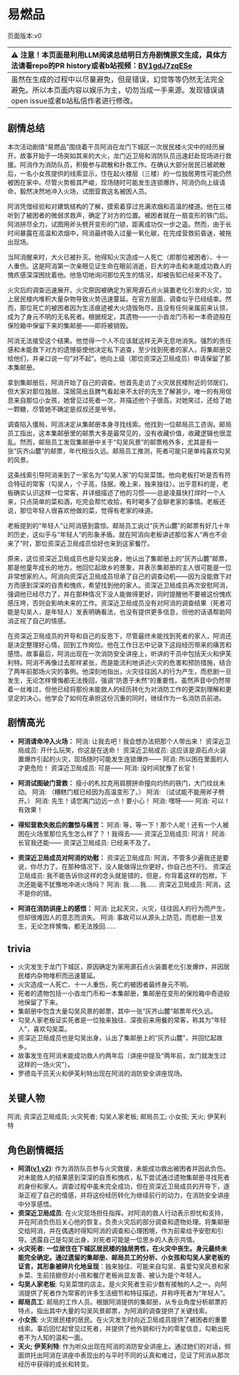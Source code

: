 # 易燃品
页面版本:v0
 

| :warning: 注意！本页面是利用LLM阅读总结明日方舟剧情原文生成，具体方法请看repo的PR history或者b站视频：[BV1gdJ7zqESe](https://www.bilibili.com/video/BV1gdJ7zqESe/)         |
|:----------------------------|
| 虽然在生成的过程中以尽量避免，但是错误，幻觉等等仍然无法完全避免。所以本页面内容以娱乐为主，切勿当成一手来源。发现错误请open issue或者b站私信作者进行修改。|



## 剧情总结
本次活动剧情“易燃品”围绕着干员阿消在龙门下城区一次居民楼火灾中的经历展开。故事开始于一场突如其来的大火，龙门近卫局和消防队员迅速赶赴现场进行救援。阿消作为消防队员，积极参与疏散和扑救工作。在确认大部分居民已被疏散后，一名小女孩提供的线索显示，住在起火楼层（三楼）的一位独居男性可能仍然被困在家中。尽管火势极其严峻，现场随时可能发生连锁爆炸，阿消仍向上级请命，毅然决然地冲入火场，试图营救这名被困人员。

阿消凭借经验和对建筑结构的了解，摸索着穿过充满浓烟和高温的楼道。他在三楼听到了被困者的微弱求救声，确定了对方的位置。被困者就在一扇变形的铁门后。阿消拼尽全力，试图用斧头劈开变形的门锁，距离成功仅一步之遥。然而，由于长时间暴露在高温和浓烟中，阿消最终吸入过量一氧化碳，在完成营救前昏迷，被拖出现场。

当阿消醒来时，大火已被扑灭。他得知火灾造成一人死亡（即那位被困者）、十一人重伤。这是阿消第一次亲眼见证生命在眼前消逝，巨大的冲击和未能成功救人的愧疚感深深困扰着他。他急切地询问那位先生的情况，却被告知已经来不及了。

火灾后的调查迅速展开。火灾原因被确定为家用源石点火装置老化引发的火灾，加上居民楼内堆积大量杂物导致火势迅速蔓延。在官方层面，调查似乎已经结束。然而，那位死亡的被困者因为生活痕迹被大火烧毁殆尽，且没有任何亲属前来认领，成为了身元不明的无名死者。根据规定，其遗物——一小沓龙门币和一本奇迹般在保险箱中保留下来的集邮册——即将被销毁。

阿消无法接受这个结果。他觉得一个人不应该就这样无声无息地消失。强烈的责任感和未能救下对方的遗憾驱使他决定私下追查，至少找到死者的家人，将集邮册交给他们，并亲口说一句“对不起”。他向上级（那位资深近卫局成员）申请保留了那本集邮册。

拿到集邮册后，阿消开始了自己的调查。他首先走访了火灾居民楼附近的邻居们，但大家对那位独居、深居简出且脾气看起来不太好的先生了解甚少。唯一的有用信息来自那位小女孩，她曾见过死者一次，并描述他个子很高，对她笑过，还给了她一颗糖，尽管她不确定是叔叔还是爷爷。

调查陷入僵局，阿消决定从集邮册本身寻找线索。他找到一位邮局员工咨询。邮局员工指出，这本集邮册里的邮票大多是最常见的，没有收藏价值，收藏逻辑也很混乱。然而，邮局员工发现集邮册中关于“勾吴风景”的邮票格外多，尤其是有一张“灰齐山麓”的邮票，年代相当久远。邮局员工推测，死者可能只是单纯喜欢勾吴的风景。

这条线索引导阿消来到了一家名为“勾吴人家”的勾吴菜馆。他向老板打听是否有符合特征的常客（勾吴人，个子高，拮据，晚上来，独来独往）。出乎意料的是，老板确实认识这样一位常客，并详细描述了他的习惯——总是凌晨快打烊时一个人来，只点简单的菜和酒，吃完会帮忙收拾，有时喝多了会聊老家的事情。老板还说，那位年轻人很喜欢他做的菜，觉得有老家的味道。

老板提到的“年轻人”让阿消感到震惊。邮局员工说过“灰齐山麓”的邮票有好几十年的历史，这似乎与“年轻人”的形象矛盾。就在阿消向老板讲述那位客人“再也不会来了”时，那位资深近卫局成员恰好也来到这家餐厅。

原来，这位资深近卫局成员也是勾吴出身，他认出了集邮册上的“灰齐山麓”邮票，那是他童年成长的地方。他回忆起故乡的景象，并表示集邮册的主人很可能是一位非常想家的人。阿消向资深近卫局成员坦承了自己的调查动机——因为没能救下对方而感到深深的自责和愧疚，希望找到他的家人。资深近卫局成员再次安慰阿消，强调他已经尽力了，并在那种情况下没人能做得更好，同时提醒他不要被这份愧疚感压垮，否则会影响未来的工作。资深近卫局成员没有对阿消的调查结果（死者可能是勾吴人，是年轻人）发表明确看法，也没有提供更多信息，但他的话语帮助阿消正视了自己的情感。

在资深近卫局成员的开导和自己的反思下，尽管最终未能找到死者的家人，阿消还是决定整理好心情，回到工作岗位。他在工作日志中记录下这段经历带来的痛苦和感悟。故事最后，阿消出现在一次消防安全讲座上，听讲的干员中包括天火和伊芙利特。阿消不再像过去那样紧张，而是能流利地讲述火灾的危害和预防措施，结合了两年前那场火灾的事例。他深刻地指出，火灾往往因人的行为产生，而悲剧一旦发生，无论怎样懊悔都无法挽回，强调“防患于未然”的重要性。虽然声音中仍然带着一丝难过，但他已经将那份未能救人的经历转化为对消防工作的更深刻理解和更坚定的决心。他学会了如何在承担这份沉重的同时，继续作为一名消防员前进。
## 剧情高光
*   **阿消请命冲入火场：**
    阿消: 让我去吧！我会想办法把那个人带出来！
    资深近卫局成员: 开什么玩笑，你这是在送命！
    资深近卫局成员: 这应该是源石点火装置爆炸引起的火灾，现场随时可能发生连锁爆炸——
    阿消: 所以困在里面的人才更危险！
    资深近卫局成员: 可是——
    阿消: 没时间犹豫了长官！

*   **阿消试图破门营救：**
    瘦小的札拉克用肩膀拼命撞向灼热的铁门，大门纹丝未动。
    阿消: （糟糕门框已经因为高温变形了。）
    阿消: （试试能不能用斧子劈开。）
    阿消: 先生！请您离门边远一点！要小心！
    阿消: 嘿呀——
    阿消: 可以！有效果！

*   **得知营救失败后的震惊与痛苦：**
    阿消: 等，等一下！那个人呢！还有一个人被困在火场里那位先生怎么样了？！我得去——
    资深近卫局成员: 阿消！
    阿消: 长官我还能——
    资深近卫局成员: 已经来不及了。

*   **资深近卫局成员对阿消的劝慰：**
    资深近卫局成员: 阿消，不管多少遍我还是要说，你尽力了。在那种情况下，没人能做得比你更好，你自己也不行。
    资深近卫局成员: 我不能告诉你这样的念头就是错的，但是，你背着这样的包袱，下次还能毫不犹豫地冲进火场吗？
    阿消: 我......我......
    资深近卫局成员: 阿消，这不是你的错。

*   **阿消在消防讲座上的感悟：**
    阿消: 比起天灾，火灾，往往因人的行为而产生，但却很难因人的意志而消失。
    阿消: 事故可以从源头上防范，而悲剧一旦发生，无论怎样懊悔，都无法挽回......
## trivia
*   火灾发生于龙门下城区，原因确定为家用源石点火装置老化引发爆炸，并因居民楼内杂物堆积而迅速蔓延。
*   火灾造成一人死亡、十一人重伤，死亡的被困者最终身元不明。
*   死者的遗物包括一小沓龙门币和一本集邮册，集邮册在变形的保险箱中奇迹般地保留了下来。
*   集邮册中包含大量勾吴风景的邮票，其中一张“灰齐山麓”邮票年代久远。
*   勾吴人家老板证实死者是一位独来独往、深夜前来用餐的常客，称其为“年轻人”，喜欢勾吴菜。
*   资深近卫局成员也是勾吴出身，认出了集邮册上的“灰齐山麓”，并回忆起故乡。
*   故事发生在阿消未能成功救人约两年后（讲座中提及“两年前，龙门就发生过这样的一场火灾”）。
*   罗德岛干员天火和伊芙利特出现在阿消的消防安全讲座现场。
## 关键人物
阿消; 资深近卫局成员; 火灾死者; 勾吴人家老板; 邮局员工; 小女孩; 天火; 伊芙利特
## 角色剧情概括
-   **阿消([v1](../chars/char_277_sqrrel.md),[v2](../char_v3/char_277_sqrrel.md))**: 作为消防队员参与火灾救援，未能成功救出被困者并因此负伤。对未能救人的结果感到深深的自责和愧疚，私下尝试通过遗物集邮册寻找死者的身份和家人。调查过程中虽未完全成功，但在资深近卫局成员的开导下，逐渐正视了自己的情感，并将这份经历转化为继续前行的动力，在消防安全讲座中分享感悟。
-   **资深近卫局成员**: 在火灾现场担任指挥。对阿消的救人行动表示担忧和支持，并在阿消负伤后关心他的恢复。负责火灾后的部分调查和遗物处理。将集邮册交给阿消，并在偶遇时得知阿消的调查和心理困境，作为前辈给予安慰和引导。透露自己是勾吴出身，对死者可能是一位思乡的人表示共情。
-   **火灾死者: 一位居住在下城区居民楼的独居男性，在火灾中丧生。身元最终未能完全确定。通过遗留的集邮册、邮局员工的分析、小女孩和勾吴人家老板的证言，其形象被碎片化地呈现**：独来独往、可能来自勾吴、喜爱勾吴风景和家乡菜、生前拮据但对小孩和餐厅老板尚显友善、被认为是个年轻人。
-   **勾吴人家老板**: 勾吴菜馆的店主。是火灾死者生前少数有接触的人之一。向阿消提供了死者作为常客的许多生活细节和特征描述，并称呼死者为“年轻人”。
-   **邮局员工**: 邮局的工作人员。根据阿消提供的集邮册，从专业角度分析邮票的特点，指出其中大量的勾吴风景邮票，为阿消的调查提供了关键线索。
-   **小女孩**: 火灾居民楼的居民。在火灾发生时向近卫局成员提供了被困者的重要线索。事后回忆起曾见过死者，并提供了他外貌和行为的零星信息，勾勒出死者不为人知的温和一面。
-   **天火; 伊芙利特**: 作为听众出现在阿消的消防安全讲座上。通过她们的对话，侧面烘托出阿消在讲座中表现出的与平时不同的认真和难过，见证了阿消从那次经历中获得的成长和转变。